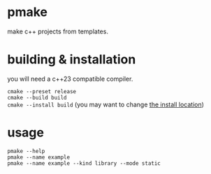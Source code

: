 # pmake

make c++ projects from templates.

# building & installation

you will need a c++23 compatible compiler.

``cmake --preset release``\
``cmake --build build``\
``cmake --install build`` (you may want to change [the install location](https://cmake.org/cmake/help/latest/variable/CMAKE_INSTALL_PREFIX.html))

# usage

``pmake --help``\
``pmake --name example``\
``pmake --name example --kind library --mode static``

